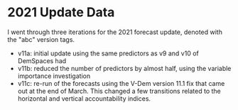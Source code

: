 2021 Update Data
================

I went through three iterations for the 2021 forecast update, denoted with the "abc" version tags.

- v11a: initial update using the same predictors as v9 and v10 of DemSpaces had
- v11b: reduced the number of predictors by almost half, using the variable importance investigation
- v11c: re-run of the forecasts using the V-Dem version 11.1 fix that came out at the end of March. This changed a few transitions related to the horizontal and vertical accountability indices.
